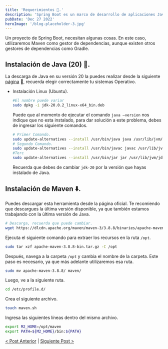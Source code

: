 ```yaml
---
title: 'Requerimientos 📃.'
description: 'Spring Boot es un marco de desarrollo de aplicaciones Java que simplifica la configuración y el desarrollo de aplicaciones'
pubDate: 'Dec 27 2022'
heroImage: '/blog-placeholder-3.jpg'
---
```


Un proyecto de Spring Boot, necesitan algunas cosas. En este caso, utilizaremos Maven como gestor de dependencias, aunque existen otros gestores de dependencias como Gradle.

## Instalación de Java (20) 🍵.

La descarga de Java en su versión 20 la puedes realizar desde la siguiente [página](https://www.oracle.com/java/technologies/javase/jdk20-archive-downloads.html) 📎, recuerda elegir correctamente tu sistemas Operativo.

- Instalación Linux (Ubuntu).
    
    ```bash
    #El nombre puede variar
    sudo dpkg -i jdk-20.0.2_linux-x64_bin.deb
    ```
    
    Puede que al momento de ejecutar el comando `java —version` nos indique que no esta instalado, para dar solución a este problema, debes de ingresar los siguiente comandos.
    
    ```bash
    # Primer Comando.
    sudo update-alternatives --install /usr/bin/java java /usr/lib/jvm/jdk-20/bin/java 1
    # Segundo Comando.
    sudo update-alternatives --install /usr/bin/javac javac /usr/lib/jvm/jdk-20/bin/javac 1
    #Terc
    sudo update-alternatives --install /usr/bin/jar jar /usr/lib/jvm/jdk-20/bin/jar 1er comando.
    ```
    
    Recuerda que debes de cambiar `jdk-20` por la versión que hayas instalado de Java.
    

## Instalación de Maven ⬇️.

Puedes descargar esta herramienta desde la página oficial. Te recomiendo que descargues la última versión disponible, ya que también estamos trabajando con la última versión de Java.

```bash
# Descarga, recuerda que puede cambiar.
wget https://dlcdn.apache.org/maven/maven-3/3.8.8/binaries/apache-maven-3.8.8-bin.tar.gz
```

Ejecuta el siguiente comando para extraer los recursos en la ruta `/opt`.

```bash
sudo tar xzf apache-maven-3.8.8-bin.tar.gz -C /opt
```

Después, navega a la carpeta `/opt` y cambia el nombre de la carpeta. Este paso es necesario, ya que más adelante utilizaremos esa ruta.

```bash
sudo mv apache-maven-3.8.8/ maven/
```

Luego, ve a la siguiente ruta.

```bash
cd /etc/profile.d/
```

Crea el siguiente archivo.

```bash
touch maven.sh
```

Ingresa las siguientes líneas dentro del mismo archivo.

```bash
export M2_HOME=/opt/maven
export PATH=${M2_HOME}/bin:${PATH}
```

[< Post Anterior](/blog/java/que-es-spring-boot) | [Siguiente Post >](/blog/java/creacion-de-un-proyecto)
